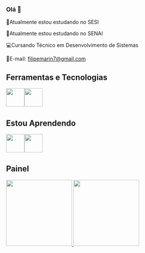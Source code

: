 

<!--
**lLipe-Brl/lLipe-Brl** is a ✨ _special_ ✨ repository because its `README.md` (this file) appears on your GitHub profile.

Here are some ideas to get you started:

- 🔭 I’m currently working on ...
- 🌱 I’m currently learning ...
- 👯 I’m looking to collaborate on ...
- 🤔 I’m looking for help with ...
- 💬 Ask me about ...
- 📫 How to reach me: ...
- 😄 Pronouns: ...
- ⚡ Fun fact: ...
-->
### Olá 👋

📘Atualmente estou estudando no SESI

📕Atualmente estou estudando no SENAI 

💻Cursando Técnico em Desenvolvimento de Sistemas

📧E-mail: filipemarin7@gmail.com

## Ferramentas e Tecnologias
<img src="https://cdn.jsdelivr.net/gh/devicons/devicon/icons/github/github-original.svg"  width="50" height="50" /><img src="https://cdn.jsdelivr.net/gh/devicons/devicon/icons/vscode/vscode-original.svg" width="50" height="50" />
                    
## Estou Aprendendo
<img src="https://cdn.jsdelivr.net/gh/devicons/devicon/icons/html5/html5-original.svg" width="50" height="50"/><img src="https://cdn.jsdelivr.net/gh/devicons/devicon/icons/css3/css3-original.svg" width="50" height="50" /> 

## Painel
<div>
<a href="https://github.com/lLipe-Brl">
<img height="180em" src="https://github-readme-stats.vercel.app/api/top-langs/?username=lLipe-Brl&layout=compact&langs_count=7&theme=dracula"/> <img height="180em" src="https://github-readme-stats.vercel.app/api?username=lLipe-Brl&show_icons=true&theme=dracula&include_all_commits=true&count_private=true"/> </div>


